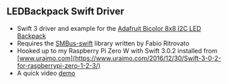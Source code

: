 ## LEDBackpack Swift Driver
* Swift 3 driver and example for the [Adafruit Bicolor 8x8 I2C LED Backpack](https://www.adafruit.com/products/902)
* Requires the [SMBus-swift](https://github.com/Sephiroth87) library written by Fabio Ritrovato
* Hooked up to my Raspberry Pi Zero W with Swift 3.0.2 installed from [www.uraimo.com](https://www.uraimo.com/2016/12/30/Swift-3-0-2-for-raspberrypi-zero-1-2-3/)
* A quick video [demo](https://www.youtube.com/watch?v=636hou_Y_Fg)
